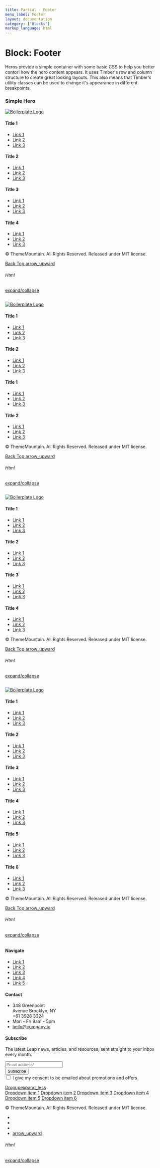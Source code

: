 ```yaml
---
title: Partial - Footer
menu_label: Footer
layout: documentation
category: ["Blocks"]
markup_language: html
---
```


<div class="section-block">
  <div class="row pt-40 pt-md-40">
    <div class="col w-9/12 w-md-full order-2 content-inner">
      <h1 class="font-light">Block: Footer</h1>
      <p class="mb-10">Heros provide a simple container with some basic CSS to help you better contorl how the hero content appears. It uses Timber's row and column structure to create great looking layouts. This also means that Timber's utility classes can be used to change it's appearance in different breakpoints.</p>
      <h3 class="font-light mt-80">Simple Hero</h3>
      <!-- Footer Logo Left -->
      <footer class="footer mt-80 footer-light">
        <div class="footer-top">
          <div class="row">
            <div class="col w-3/12 w-md-full">
              <div class="footer-block">
                <div class="footer-logo">
                  <a href="index.html"><img src="../images/logo-dark.png" alt="Boilerplate Logo"></a>
                </div>
              </div>
            </div>
            <div class="col w-9/12 w-md-full">
              <div class="row">
                <div class="col w-3/12 w-md-6/12">
                  <div class="footer-block">
                    <h4 class="footer-title mb-30">Title 1</h4>
                    <ul>
                      <li><a href="#">Link 1</a></li>
                      <li><a href="#">Link 2</a></li>
                      <li><a href="#">Link 3</a></li>
                    </ul>
                  </div>
                </div>
                <div class="col w-3/12 w-md-6/12">
                  <div class="footer-block">
                    <h4 class="footer-title mb-30">Title 2</h4>
                    <ul>
                      <li><a href="#">Link 1</a></li>
                      <li><a href="#">Link 2</a></li>
                      <li><a href="#">Link 3</a></li>
                    </ul>
                  </div>
                </div>
                <div class="col w-3/12 w-md-6/12">
                  <div class="footer-block">
                    <h4 class="footer-title mb-30">Title 3</h4>
                    <ul>
                      <li><a href="#">Link 1</a></li>
                      <li><a href="#">Link 2</a></li>
                      <li><a href="#">Link 3</a></li>
                    </ul>
                  </div>
                </div>
                <div class="col w-3/12 w-md-6/12">
                  <div class="footer-block">
                    <h4 class="footer-title mb-30">Title 4</h4>
                    <ul>
                      <li><a href="#">Link 1</a></li>
                      <li><a href="#">Link 2</a></li>
                      <li><a href="#">Link 3</a></li>
                    </ul>
                  </div>
                </div>
              </div>
            </div>
          </div>
        </div>
        <div class="footer-bottom">
          <div class="row">
            <div class="col w-full">
              <div class="footer-bottom-inner flex justify-between">
                <p class="copyright color-grey-dark">© ThemeMountain. All Rights Reserved. Released under MIT license.</p>
                <p><a href="#" class="scroll-to color-white color-hover-grey-light align-middle" data-scroll-type="window-scroll-to" data-scroll-y="0">Back Top <span class="icon-material size-sm m-0">arrow_upward</span></a></p>
              </div>
            </div>
          </div>
        </div>
      </footer>
      <!-- Footer Logo Left End -->
      <!-- code -->
      <div class="flex items-center justify-between mt-30">
        <h6 class="uppercase">Html</h6>
        <a href="#html-example-1" class="collapsable mb-20 text-small color-grey color-active-blue">expand/collapse</a>
      </div>
      <div id="html-example-1" data-min-height="300" class="collapsable-target rounded p-20 overflow-y-scroll mb-0 bg-gradient-grey-ultralight border-l border-4 border-solid border-indigo">
        <pre class="m-0 language-html"><code class="inline-block scrolling-touch"><!--<footer class="footer footer-light">
	<div class="footer-top">
		<div class="row">
			<div class="col w-3/12 w-md-full">
				<div class="footer-block">
					<div class="footer-logo">
						<a href="index.html"><img src="../images/logo-dark.png" alt="Boilerplate Logo" /></a>
					</div>
				</div>
			</div>
			<div class="col w-9/12 w-md-full">
				<div class="row">
					<div class="col w-3/12 w-md-6/12">
						<div class="footer-block">
							<h4 class="footer-title mb-30">Title 1</h4>
							<ul>
								<li><a href="#">Link 1</a></li>
								<li><a href="#">Link 2</a></li>
								<li><a href="#">Link 3</a></li>
							</ul>
						</div>
					</div>
					<div class="col w-3/12 w-md-6/12">
						<div class="footer-block">
							<h4 class="footer-title mb-30">Title 2</h4>
							<ul>
								<li><a href="#">Link 1</a></li>
								<li><a href="#">Link 2</a></li>
								<li><a href="#">Link 3</a></li>
							</ul>
						</div>
					</div>
					<div class="col w-3/12 w-md-6/12">
						<div class="footer-block">
							<h4 class="footer-title mb-30">Title 3</h4>
							<ul>
								<li><a href="#">Link 1</a></li>
								<li><a href="#">Link 2</a></li>
								<li><a href="#">Link 3</a></li>
							</ul>
						</div>
					</div>
					<div class="col w-3/12 w-md-6/12">
						<div class="footer-block">
							<h4 class="footer-title mb-30">Title 4</h4>
							<ul>
								<li><a href="#">Link 1</a></li>
								<li><a href="#">Link 2</a></li>
								<li><a href="#">Link 3</a></li>
							</ul>
						</div>
					</div>
				</div>
			</div>
		</div>
	</div>
	<div class="footer-bottom">
		<div class="row">
			<div class="col w-full">
				<div class="footer-bottom-inner flex justify-between">
					<p class="copyright color-grey-dark">&copy; ThemeMountain. All Rights Reserved. Released under MIT license.</p>
					<p><a href="#" class="scroll-to color-white color-hover-grey-light align-middle" data-scroll-type="window-scroll-to" data-scroll-y="0">Back Top <span class="icon-material size-sm m-0">arrow_upward</span></a></p>
				</div>
			</div>
		</div>
	</div>
</footer>
--></code></pre>
      </div>
      <!-- code -->
      <!-- Footer Logo Center -->
      <footer class="footer mt-80">
        <div class="footer-top">
          <div class="row">
            <div class="col w-2/12 w-md-full order-2 order-md-1 center left-md">
              <div class="footer-block">
                <div class="footer-logo">
                  <a href="index.html"><img src="../images/logo.png" alt="Boilerplate Logo"></a>
                </div>
              </div>
            </div>
            <div class="col w-5/12 w-md-full order-1 order-md-2 left">
              <div class="row">
                <div class="col w-6/12 w-md-6/12">
                  <div class="footer-block">
                    <h4 class="footer-title mb-30">Title 1</h4>
                    <ul>
                      <li><a href="#">Link 1</a></li>
                      <li><a href="#">Link 2</a></li>
                      <li><a href="#">Link 3</a></li>
                    </ul>
                  </div>
                </div>
                <div class="col w-6/12 w-md-6/12">
                  <div class="footer-block">
                    <h4 class="footer-title mb-30">Title 2</h4>
                    <ul>
                      <li><a href="#">Link 1</a></li>
                      <li><a href="#">Link 2</a></li>
                      <li><a href="#">Link 3</a></li>
                    </ul>
                  </div>
                </div>
              </div>
            </div>
            <div class="col w-5/12 w-md-full order-3 right left-md">
              <div class="row">
                <div class="col w-6/12 w-md-6/12">
                  <div class="footer-block">
                    <h4 class="footer-title mb-30">Title 1</h4>
                    <ul>
                      <li><a href="#">Link 1</a></li>
                      <li><a href="#">Link 2</a></li>
                      <li><a href="#">Link 3</a></li>
                    </ul>
                  </div>
                </div>
                <div class="col w-6/12 w-md-6/12">
                  <div class="footer-block">
                    <h4 class="footer-title mb-30">Title 2</h4>
                    <ul>
                      <li><a href="#">Link 1</a></li>
                      <li><a href="#">Link 2</a></li>
                      <li><a href="#">Link 3</a></li>
                    </ul>
                  </div>
                </div>
              </div>
            </div>
          </div>
        </div>
        <div class="footer-bottom">
          <div class="row">
            <div class="col w-full">
              <div class="footer-bottom-inner flex justify-between">
                <p class="copyright color-grey-dark">© ThemeMountain. All Rights Reserved. Released under MIT license.</p>
                <p><a href="#" class="scroll-to color-white color-hover-grey-light align-middle" data-scroll-type="window-scroll-to" data-scroll-y="0">Back Top <span class="icon-material size-sm m-0">arrow_upward</span></a></p>
              </div>
            </div>
          </div>
        </div>
      </footer>
      <!-- Footer Logo Center End -->
      <!-- code -->
      <div class="flex items-center justify-between mt-30">
        <h6 class="uppercase">Html</h6>
        <a href="#html-example-2" class="collapsable mb-20 text-small color-grey color-active-blue">expand/collapse</a>
      </div>
      <div id="html-example-2" data-min-height="300" class="collapsable-target rounded p-20 overflow-y-scroll mb-0 bg-gradient-grey-ultralight border-l border-4 border-solid border-indigo">
        <pre class="m-0 language-html"><code class="inline-block scrolling-touch"><!--<footer class="footer">
	<div class="footer-top">
		<div class="row">
			<div class="col w-2/12 w-md-full order-2 order-md-1 center left-md">
				<div class="footer-block">
					<div class="footer-logo">
						<a href="index.html"><img src="../images/logo.png" alt="Boilerplate Logo" /></a>
					</div>
				</div>
			</div>
			<div class="col w-5/12 w-md-full order-1 order-md-2 left">
				<div class="row">
					<div class="col w-6/12 w-md-6/12">
						<div class="footer-block">
							<h4 class="footer-title mb-30">Title 1</h4>
							<ul>
								<li><a href="#">Link 1</a></li>
								<li><a href="#">Link 2</a></li>
								<li><a href="#">Link 3</a></li>
							</ul>
						</div>
					</div>
					<div class="col w-6/12 w-md-6/12">
						<div class="footer-block">
							<h4 class="footer-title mb-30">Title 2</h4>
							<ul>
								<li><a href="#">Link 1</a></li>
								<li><a href="#">Link 2</a></li>
								<li><a href="#">Link 3</a></li>
							</ul>
						</div>
					</div>
				</div>
			</div>
			<div class="col w-5/12 w-md-full order-3 right left-md">
				<div class="row">
					<div class="col w-6/12 w-md-6/12">
						<div class="footer-block">
							<h4 class="footer-title mb-30">Title 1</h4>
							<ul>
								<li><a href="#">Link 1</a></li>
								<li><a href="#">Link 2</a></li>
								<li><a href="#">Link 3</a></li>
							</ul>
						</div>
					</div>
					<div class="col w-6/12 w-md-6/12">
						<div class="footer-block">
							<h4 class="footer-title mb-30">Title 2</h4>
							<ul>
								<li><a href="#">Link 1</a></li>
								<li><a href="#">Link 2</a></li>
								<li><a href="#">Link 3</a></li>
							</ul>
						</div>
					</div>
				</div>
			</div>
		</div>
	</div>
	<div class="footer-bottom">
		<div class="row">
			<div class="col w-full">
				<div class="footer-bottom-inner flex justify-between">
					<p class="copyright color-grey-dark">&copy; ThemeMountain. All Rights Reserved. Released under MIT license.</p>
					<p><a href="#" class="scroll-to color-white color-hover-grey-light align-middle" data-scroll-type="window-scroll-to" data-scroll-y="0">Back Top <span class="icon-material size-sm m-0">arrow_upward</span></a></p>
				</div>
			</div>
		</div>
	</div>
</footer>
--></code></pre>
      </div>
      <!-- code -->
      <!-- Footer Logo Right -->
      <footer class="footer mt-80 footer-light">
        <div class="footer-top">
          <div class="row">
            <div class="col w-3/12 w-md-full order-2 order-md-1 right left-md">
              <div class="footer-block">
                <div class="footer-logo">
                  <a href="index.html"><img src="../images/logo-dark.png" alt="Boilerplate Logo"></a>
                </div>
              </div>
            </div>
            <div class="col w-9/12 w-md-full order-1">
              <div class="row">
                <div class="col w-3/12 w-md-6/12">
                  <div class="footer-block">
                    <h4 class="footer-title mb-30">Title 1</h4>
                    <ul>
                      <li><a href="#">Link 1</a></li>
                      <li><a href="#">Link 2</a></li>
                      <li><a href="#">Link 3</a></li>
                    </ul>
                  </div>
                </div>
                <div class="col w-3/12 w-md-6/12">
                  <div class="footer-block">
                    <h4 class="footer-title mb-30">Title 2</h4>
                    <ul>
                      <li><a href="#">Link 1</a></li>
                      <li><a href="#">Link 2</a></li>
                      <li><a href="#">Link 3</a></li>
                    </ul>
                  </div>
                </div>
                <div class="col w-3/12 w-md-6/12">
                  <div class="footer-block">
                    <h4 class="footer-title mb-30">Title 3</h4>
                    <ul>
                      <li><a href="#">Link 1</a></li>
                      <li><a href="#">Link 2</a></li>
                      <li><a href="#">Link 3</a></li>
                    </ul>
                  </div>
                </div>
                <div class="col w-3/12 w-md-6/12">
                  <div class="footer-block">
                    <h4 class="footer-title mb-30">Title 4</h4>
                    <ul>
                      <li><a href="#">Link 1</a></li>
                      <li><a href="#">Link 2</a></li>
                      <li><a href="#">Link 3</a></li>
                    </ul>
                  </div>
                </div>
              </div>
            </div>
          </div>
        </div>
        <div class="footer-bottom">
          <div class="row">
            <div class="col w-full">
              <div class="footer-bottom-inner flex justify-between">
                <p class="copyright color-grey-dark">© ThemeMountain. All Rights Reserved. Released under MIT license.</p>
                <p><a href="#" class="scroll-to color-white color-hover-grey-light align-middle" data-scroll-type="window-scroll-to" data-scroll-y="0">Back Top <span class="icon-material size-sm m-0">arrow_upward</span></a></p>
              </div>
            </div>
          </div>
        </div>
      </footer>
      <!-- Footer Logo Right End -->
      <!-- code -->
      <div class="flex items-center justify-between mt-30">
        <h6 class="uppercase">Html</h6>
        <a href="#html-example-3" class="collapsable mb-20 text-small color-grey color-active-blue">expand/collapse</a>
      </div>
      <div id="html-example-3" data-min-height="300" class="collapsable-target rounded p-20 overflow-y-scroll mb-0 bg-gradient-grey-ultralight border-l border-4 border-solid border-indigo">
        <pre class="m-0 language-html"><code class="inline-block scrolling-touch"><!--<footer class="footer footer-light">
	<div class="footer-top">
		<div class="row">
			<div class="col w-3/12 w-md-full order-2 order-md-1 right left-md">
				<div class="footer-block">
					<div class="footer-logo">
						<a href="index.html"><img src="../images/logo-dark.png" alt="Boilerplate Logo" /></a>
					</div>
				</div>
			</div>
			<div class="col w-9/12 w-md-full order-1">
				<div class="row">
					<div class="col w-3/12 w-md-6/12">
						<div class="footer-block">
							<h4 class="footer-title mb-30">Title 1</h4>
							<ul>
								<li><a href="#">Link 1</a></li>
								<li><a href="#">Link 2</a></li>
								<li><a href="#">Link 3</a></li>
							</ul>
						</div>
					</div>
					<div class="col w-3/12 w-md-6/12">
						<div class="footer-block">
							<h4 class="footer-title mb-30">Title 2</h4>
							<ul>
								<li><a href="#">Link 1</a></li>
								<li><a href="#">Link 2</a></li>
								<li><a href="#">Link 3</a></li>
							</ul>
						</div>
					</div>
					<div class="col w-3/12 w-md-6/12">
						<div class="footer-block">
							<h4 class="footer-title mb-30">Title 3</h4>
							<ul>
								<li><a href="#">Link 1</a></li>
								<li><a href="#">Link 2</a></li>
								<li><a href="#">Link 3</a></li>
							</ul>
						</div>
					</div>
					<div class="col w-3/12 w-md-6/12">
						<div class="footer-block">
							<h4 class="footer-title mb-30">Title 4</h4>
							<ul>
								<li><a href="#">Link 1</a></li>
								<li><a href="#">Link 2</a></li>
								<li><a href="#">Link 3</a></li>
							</ul>
						</div>
					</div>
				</div>
			</div>
		</div>
	</div>
	<div class="footer-bottom">
		<div class="row">
			<div class="col w-full">
				<div class="footer-bottom-inner flex justify-between">
					<p class="copyright color-grey-dark">&copy; ThemeMountain. All Rights Reserved. Released under MIT license.</p>
					<p><a href="#" class="scroll-to color-white color-hover-grey-light align-middle" data-scroll-type="window-scroll-to" data-scroll-y="0">Back Top <span class="icon-material size-sm m-0">arrow_upward</span></a></p>
				</div>
			</div>
		</div>
	</div>
</footer>
--></code></pre>
      </div>
      <!-- code -->
      <!-- Footer Fluid Logo Left -->
      <footer class="footer mt-80">
        <div class="footer-top">
          <div class="row fluid">
            <div class="col w-2/12 w-lg-12">
              <div class="footer-block">
                <div class="footer-logo">
                  <a href="index.html"><img src="../images/logo.png" alt="Boilerplate Logo"></a>
                </div>
              </div>
            </div>
            <div class="col w-10/12 w-lg-12">
              <div class="row fluid collapse">
                <div class="col w-2/12 w-lg-3 w-md-6/12">
                  <div class="footer-block">
                    <h4 class="footer-title mb-30">Title 1</h4>
                    <ul>
                      <li><a href="#">Link 1</a></li>
                      <li><a href="#">Link 2</a></li>
                      <li><a href="#">Link 3</a></li>
                    </ul>
                  </div>
                </div>
                <div class="col w-2/12 w-lg-3 w-md-6/12">
                  <div class="footer-block">
                    <h4 class="footer-title mb-30">Title 2</h4>
                    <ul>
                      <li><a href="#">Link 1</a></li>
                      <li><a href="#">Link 2</a></li>
                      <li><a href="#">Link 3</a></li>
                    </ul>
                  </div>
                </div>
                <div class="col w-2/12 w-lg-3 w-md-6/12">
                  <div class="footer-block">
                    <h4 class="footer-title mb-30">Title 3</h4>
                    <ul>
                      <li><a href="#">Link 1</a></li>
                      <li><a href="#">Link 2</a></li>
                      <li><a href="#">Link 3</a></li>
                    </ul>
                  </div>
                </div>
                <div class="col w-2/12 w-lg-3 w-md-6/12">
                  <div class="footer-block">
                    <h4 class="footer-title mb-30">Title 4</h4>
                    <ul>
                      <li><a href="#">Link 1</a></li>
                      <li><a href="#">Link 2</a></li>
                      <li><a href="#">Link 3</a></li>
                    </ul>
                  </div>
                </div>
                <div class="col w-2/12 w-lg-3 w-md-6/12">
                  <div class="footer-block">
                    <h4 class="footer-title mb-30">Title 5</h4>
                    <ul>
                      <li><a href="#">Link 1</a></li>
                      <li><a href="#">Link 2</a></li>
                      <li><a href="#">Link 3</a></li>
                    </ul>
                  </div>
                </div>
                <div class="col w-2/12 w-lg-3 w-md-6/12">
                  <div class="footer-block">
                    <h4 class="footer-title mb-30">Title 6</h4>
                    <ul>
                      <li><a href="#">Link 1</a></li>
                      <li><a href="#">Link 2</a></li>
                      <li><a href="#">Link 3</a></li>
                    </ul>
                  </div>
                </div>
              </div>
            </div>
          </div>
        </div>
        <div class="footer-bottom">
          <div class="row fluid">
            <div class="col w-full">
              <div class="footer-bottom-inner flex justify-between">
                <p class="copyright color-grey-dark">© ThemeMountain. All Rights Reserved. Released under MIT license.</p>
                <p><a href="#" class="scroll-to color-white color-hover-grey-light align-middle" data-scroll-type="window-scroll-to" data-scroll-y="0">Back Top <span class="icon-material size-sm m-0">arrow_upward</span></a></p>
              </div>
            </div>
          </div>
        </div>
      </footer>
      <!-- Footer Fluid Logo Left End -->
      <!-- code -->
      <div class="flex items-center justify-between mt-30">
        <h6 class="uppercase">Html</h6>
        <a href="#html-example-4" class="collapsable mb-20 text-small color-grey color-active-blue">expand/collapse</a>
      </div>
      <div id="html-example-4" data-min-height="300" class="collapsable-target rounded p-20 overflow-y-scroll mb-0 bg-gradient-grey-ultralight border-l border-4 border-solid border-indigo">
        <pre class="m-0 language-html"><code class="inline-block scrolling-touch"><!--<footer class="footer">
	<div class="footer-top">
		<div class="row fluid">
			<div class="col w-2/12 w-lg-12">
				<div class="footer-block">
					<div class="footer-logo">
						<a href="index.html"><img src="../images/logo.png" alt="Boilerplate Logo" /></a>
					</div>
				</div>
			</div>
			<div class="col w-10/12 w-lg-12">
				<div class="row fluid collapse">
					<div class="col w-2/12 w-lg-3 w-md-6/12">
						<div class="footer-block">
							<h4 class="footer-title mb-30">Title 1</h4>
							<ul>
								<li><a href="#">Link 1</a></li>
								<li><a href="#">Link 2</a></li>
								<li><a href="#">Link 3</a></li>
							</ul>
						</div>
					</div>
					<div class="col w-2/12 w-lg-3 w-md-6/12">
						<div class="footer-block">
							<h4 class="footer-title mb-30">Title 2</h4>
							<ul>
								<li><a href="#">Link 1</a></li>
								<li><a href="#">Link 2</a></li>
								<li><a href="#">Link 3</a></li>
							</ul>
						</div>
					</div>
					<div class="col w-2/12 w-lg-3 w-md-6/12">
						<div class="footer-block">
							<h4 class="footer-title mb-30">Title 3</h4>
							<ul>
								<li><a href="#">Link 1</a></li>
								<li><a href="#">Link 2</a></li>
								<li><a href="#">Link 3</a></li>
							</ul>
						</div>
					</div>
					<div class="col w-2/12 w-lg-3 w-md-6/12">
						<div class="footer-block">
							<h4 class="footer-title mb-30">Title 4</h4>
							<ul>
								<li><a href="#">Link 1</a></li>
								<li><a href="#">Link 2</a></li>
								<li><a href="#">Link 3</a></li>
							</ul>
						</div>
					</div>
					<div class="col w-2/12 w-lg-3 w-md-6/12">
						<div class="footer-block">
							<h4 class="footer-title mb-30">Title 5</h4>
							<ul>
								<li><a href="#">Link 1</a></li>
								<li><a href="#">Link 2</a></li>
								<li><a href="#">Link 3</a></li>
							</ul>
						</div>
					</div>
					<div class="col w-2/12 w-lg-3 w-md-6/12">
						<div class="footer-block">
							<h4 class="footer-title mb-30">Title 6</h4>
							<ul>
								<li><a href="#">Link 1</a></li>
								<li><a href="#">Link 2</a></li>
								<li><a href="#">Link 3</a></li>
							</ul>
						</div>
					</div>
				</div>
			</div>
		</div>
	</div>
	<div class="footer-bottom">
		<div class="row fluid">
			<div class="col w-full">
				<div class="footer-bottom-inner flex justify-between">
					<p class="copyright color-grey-dark">&copy; ThemeMountain. All Rights Reserved. Released under MIT license.</p>
					<p><a href="#" class="scroll-to color-white color-hover-grey-light align-middle" data-scroll-type="window-scroll-to" data-scroll-y="0">Back Top <span class="icon-material size-sm m-0">arrow_upward</span></a></p>
				</div>
			</div>
		</div>
	</div>
</footer>
--></code></pre>
      </div>
      <!-- code -->
      <!-- Footer Elements -->
      <footer class="footer mt-80 footer-light">
        <div class="footer-top">
          <div class="row">
            <div class="col w-7/12 w-md-full">
              <div class="footer-block">
                <div class="row">
                  <div class="col w-4/12 w-md-6/12">
                    <div class="footer-block">
                      <h4 class="footer-title mb-30">Navigate</h4>
                      <ul>
                        <li><a href="#">Link 1</a></li>
                        <li><a href="#">Link 2</a></li>
                        <li><a href="#">Link 3</a></li>
                        <li><a href="#">Link 4</a></li>
                        <li><a href="#">Link 5</a></li>
                      </ul>
                    </div>
                  </div>
                  <div class="col w-8/12 w-md-6/12">
                    <div class="footer-block">
                      <h4 class="footer-title mb-30">Contact</h4>
                      <ul>
                        <li class="mb-20">348 Greenpoint<br>Avenue Brooklyn, NY<br>+61 3928 3324</li>
                        <li class="mb-20">Mon - Fri 9am - 5pm </li>
                        <li class="mb-20"><a href="mailto:#">hello@company.io</a></li>
                      </ul>
                    </div>
                  </div>
                </div>
              </div>
            </div>
            <div class="col w-5/12 w-md-full">
              <div class="footer-block">
                <h4 class="footer-title mb-30">Subscribe</h4>
                <p>The latest Leap news, articles, and resources, sent straight to your inbox every month.</p>
                <div class="form-container subscribe-form-container">
                  <form class="subscribe-form" action="#" method="post" novalidate="">
                    <div class="row">
                      <div class="col w-full">
                        <div class="field-wrapper">
                          <input type="email" name="email" class="form-email w-full form-element rounded size-sm" placeholder="Email address*" tabindex="2" required="">
                        </div>
                      </div>
                    </div>
                    <div class="row mb-20">
                      <div class="col w-full">
                        <input type="submit" value="Subscribe" class="form-submit w-full button rounded size-sm">
                        <div class="form-response show"></div>
                      </div>
                    </div>
                    <div class="row">
                      <div class="col w-full form-consent">
                        <div class="field-wrapper">
                          <input id="checkbox-signup-form-container" class="form-element checkbox" name="checkbox-consent" type="checkbox" required="">
                          <label for="checkbox-signup-form-container" class="checkbox-label consent-checkbox-label">I give my consent to be emailed about promotions and offers.</label>
                        </div>
                      </div>
                    </div>
                  </form>
                </div>
              </div>
            </div>
          </div>
        </div>
        <div class="footer-bottom">
          <div class="row">
            <div class="col w-full">
              <div class="footer-bottom-inner flex justify-between items-center">
                <div class="dropdown menu-up mr-20" data-update-selection="">
                  <a href="#" class="button size-sm rounded"><span>Dropup</span><span class="icon-material right">expand_less</span></a>
                  <div class="dropdown-menu">
                    <a href="#" class="dropdown-item">Dropdown item 1</a>
                    <a href="#" class="dropdown-item">Dropdown item 2</a>
                    <a href="#" class="dropdown-item">Dropdown item 3</a>
                    <a href="#" class="dropdown-item">Dropdown item 4</a>
                    <a href="#" class="dropdown-item">Dropdown item 5</a>
                    <a href="#" class="dropdown-item">Dropdown item 6</a>
                  </div>
                </div>
                <p class="copyright mb-0">© ThemeMountain. All Rights Reserved. Released under MIT license.</p>
                <ul class="social-list list-horizontal ml-auto mb-0">
                  <li>
                    <a href="#">
                      <span class="icon-brands size-sm facebook"></span>
                    </a>
                  </li>
                  <li>
                    <a href="#">
                      <span class="icon-brands size-sm twitter"></span>
                    </a>
                  </li>
                  <li>
                    <a href="#">
                      <span class="icon-brands size-sm fivehundred-px"></span>
                    </a>
                  </li>
                  <li>
                    <a href="#" class="scroll-to icon-material" data-scroll-type="window-scroll-to" data-scroll-y="0">arrow_upward</a>
                  </li>
                </ul>
              </div>
            </div>
          </div>
        </div>
      </footer>
      <!-- Footer Elements End -->
      <!-- code -->
      <div class="flex items-center justify-between mt-30">
        <h6 class="uppercase">Html</h6>
        <a href="#html-example-5" class="collapsable mb-20 text-small color-grey color-active-blue">expand/collapse</a>
      </div>
      <div id="html-example-5" data-min-height="300" class="collapsable-target rounded p-20 overflow-y-scroll mb-0 bg-gradient-grey-ultralight border-l border-4 border-solid border-indigo">
        <pre class="m-0 language-html"><code class="inline-block scrolling-touch"><!--<footer class="footer footer-light">
	<div class="footer-top">
		<div class="row">
			<div class="col w-7/12 w-md-full">
				<div class="footer-block">
					<div class="row">
						<div class="col w-4/12 w-md-6/12">
							<div class="footer-block">
								<h4 class="footer-title mb-30">Navigate</h4>
								<ul>
									<li><a href="#">Link 1</a></li>
									<li><a href="#">Link 2</a></li>
									<li><a href="#">Link 3</a></li>
									<li><a href="#">Link 4</a></li>
									<li><a href="#">Link 5</a></li>
								</ul>
							</div>
						</div>
						<div class="col w-8/12 w-md-6/12">
							<div class="footer-block">
								<h4 class="footer-title mb-30">Contact</h4>
								<ul>
									<li class="mb-20">348 Greenpoint<br>Avenue Brooklyn, NY<br>+61 3928 3324</li>
									<li class="mb-20">Mon - Fri 9am - 5pm
									<li class="mb-20"><a href="mailto:#">hello@company.io</a></li>
								</ul>
							</div>
						</div>
					</div>
				</div>
			</div>
			<div class="col w-5/12 w-md-full">
				<div class="footer-block">
					<h4 class="footer-title mb-30">Subscribe</h4>
					<p>The latest Leap news, articles, and resources, sent straight to your inbox every month.</p>
					<div class="form-container subscribe-form-container">
						<form class="subscribe-form" action="#" method="post" novalidate>
							<div class="row">
								<div class="col w-full">
									<div class="field-wrapper">
										<input type="email" name="email" class="form-email w-full form-element rounded size-sm" placeholder="Email address*" tabindex="2" required>
									</div>
								</div>
							</div>
							<div class="row mb-20">
								<div class="col w-full">
									<input type="submit" value="Subscribe" class="form-submit w-full button rounded size-sm">
									<div class="form-response show"></div>
								</div>
							</div>
							<div class="row">
								<div class="col w-full form-consent">
									<div class="field-wrapper">
									 	<input id="checkbox-signup-form-container" class="form-element checkbox" name="checkbox-consent" type="checkbox" required="">
									 	<label for="checkbox-signup-form-container" class="checkbox-label consent-checkbox-label">I give my consent to be emailed about promotions and offers.</label>
									</div>
								</div>
							</div>
						</form>
					</div>
				</div>
			</div>
		</div>
	</div>
	<div class="footer-bottom">
		<div class="row">
			<div class="col w-full">
				<div class="footer-bottom-inner flex justify-between items-center">
					<div class="dropdown menu-up mr-20" data-update-selection>
						<a href="#" class="button size-sm rounded"><span>Dropup</span><span class="icon-material right">expand_less</span></a>
						<div class="dropdown-menu">
							<a href="#" class="dropdown-item">Dropdown item 1</a>
							<a href="#" class="dropdown-item">Dropdown item 2</a>
							<a href="#" class="dropdown-item">Dropdown item 3</a>
							<a href="#" class="dropdown-item">Dropdown item 4</a>
							<a href="#" class="dropdown-item">Dropdown item 5</a>
							<a href="#" class="dropdown-item">Dropdown item 6</a>
						</div>
					</div>
					<p class="copyright mb-0">&copy; ThemeMountain. All Rights Reserved. Released under MIT license.</p>
					<ul class="social-list list-horizontal ml-auto mb-0">
						<li>
							<a href="#">
								<span class="icon-brands size-sm facebook"></span>
							</a>
						</li>
						<li>
							<a href="#">
								<span class="icon-brands size-sm twitter"></span>
							</a>
						</li>
						<li>
							<a href="#">
								<span class="icon-brands size-sm fivehundred-px"></span>
							</a>
						</li>
						<li>
							<a href="#" class="scroll-to icon-material" data-scroll-type="window-scroll-to" data-scroll-y="0">arrow_upward</a>
						</li>
					</ul>
				</div>
			</div>
		</div>
	</div>
</footer>
--></code></pre>
      </div>
      <!-- code -->
    </div>
    <!-- Content Inner End -->
  </div>
</div>
